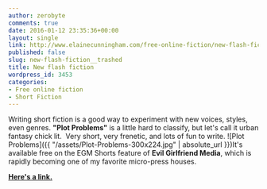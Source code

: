 ```yaml
---
author: zerobyte
comments: true
date: 2016-01-12 23:35:36+00:00
layout: single
link: http://www.elainecunningham.com/free-online-fiction/new-flash-fiction__trashed/
published: false
slug: new-flash-fiction__trashed
title: New flash fiction
wordpress_id: 3453
categories:
- Free online fiction
- Short Fiction
---
```


Writing short fiction is a good way to experiment with new voices, styles, even genres.
**"Plot Problems"** is a little hard to classify, but let's call it urban fantasy chick lit.  Very short, very frenetic, and lots of fun to write.
![Plot Problems]({{ "/assets/Plot-Problems-300x224.jpg" | absolute_url }})It's available free on the EGM Shorts feature of **Evil Girlfriend Media**, which is rapidly becoming one of my favorite micro-press houses.

**[Here's a link.
](http://www.evilgirlfriendmedia.com/1288/news/plot-problems-by-elaine-cunningham/)**


